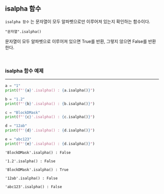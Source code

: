 
## isalpha 함수


`isalpha 함수` 는 문자열이 모두 알파벳으로만 이루어져 있는지 확인하는 함수이다.

```text
"문자열".isalpha()
```

문자열이 모두 알파벳으로 이루어져 있으면 True를 반환, 그렇지 않으면 False를 반환한다.

<br>

### isalpha 함수 예제
---


```python
a = "1"  
print(f"'{a}'.isalpha() : {a.isalpha()}")

b = "1.2"    
print(f"'{b}'.isalpha() : {b.isalpha()}")

c = "BlockDMask"    
print(f"'{c}'.isalpha() : {c.isalpha()}")

d = "12ab"     
print(f"'{d}'.isalpha() : {d.isalpha()}")

e = "abc123"     
print(f"'{e}'.isalpha() : {d.isalpha()}")
```
```text
'BlockDMask'.isalpha() : False

'1.2'.isalpha() : False

'BlockDMask'.isalpha() : True

'12ab'.isalpha() : False

'abc123'.isalpha() : False
```
